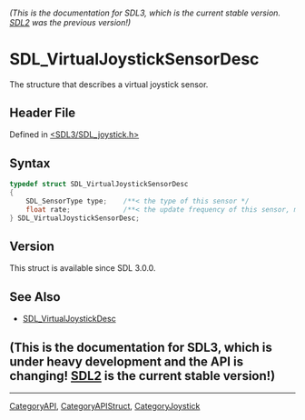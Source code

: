 ###### (This is the documentation for SDL3, which is the current stable version. [SDL2](https://wiki.libsdl.org/SDL2/) was the previous version!)
# SDL_VirtualJoystickSensorDesc

The structure that describes a virtual joystick sensor.

## Header File

Defined in [<SDL3/SDL_joystick.h>](https://github.com/libsdl-org/SDL/blob/main/include/SDL3/SDL_joystick.h)

## Syntax

```c
typedef struct SDL_VirtualJoystickSensorDesc
{
    SDL_SensorType type;    /**< the type of this sensor */
    float rate;             /**< the update frequency of this sensor, may be 0.0f */
} SDL_VirtualJoystickSensorDesc;
```

## Version

This struct is available since SDL 3.0.0.

## See Also

- [SDL_VirtualJoystickDesc](SDL_VirtualJoystickDesc)


## (This is the documentation for SDL3, which is under heavy development and the API is changing! [SDL2](https://wiki.libsdl.org/SDL2/) is the current stable version!)



----
[CategoryAPI](CategoryAPI), [CategoryAPIStruct](CategoryAPIStruct), [CategoryJoystick](CategoryJoystick)

